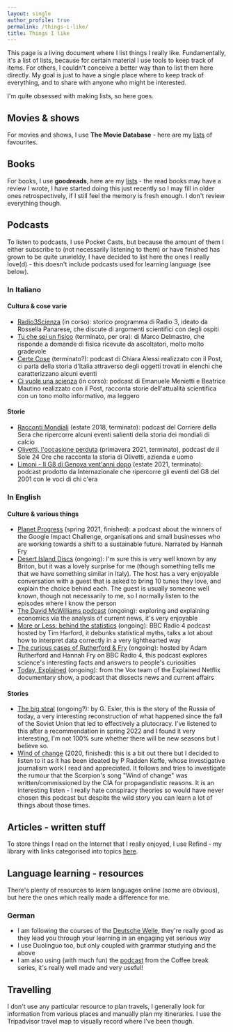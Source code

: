 ```yaml
---
layout: single
author_profile: true
permalink: /things-i-like/
title: Things I like
---
```


This page is a living document where I list things I really like. Fundamentally, it's a list of lists, because for certain material I use tools to keep track of items. For others, I couldn't conceive a better way than to list them here directly. My goal is just to have a single place where to keep track of everything, and to share with anyone who might be interested.

I'm quite obsessed with making lists, so here goes.

## Movies & shows

For movies and shows, I use **The Movie Database** - here are my [lists](https://www.themoviedb.org/u/martina.physics/lists) of favourites.

## Books

For books, I use **goodreads**, here are my [lists](https://www.goodreads.com/review/list/92719498?ref=nav_mybooks) - the read books may have a review I wrote, I have started doing this just recently so I may fill in older ones retrospectively, if I still feel the memory is fresh enough. I don't review everything though.

## Podcasts

To listen to podcasts, I use Pocket Casts, but because the amount of them I either subscribe to (not necessarily listening to them) or have finished has grown to be quite unwieldy, I have decided to list here the ones I really love(d) - this doesn't include podcasts used for learning language (see below).

### In Italiano

#### Cultura & cose varie

* [Radio3Scienza](https://www.raiplaysound.it/programmi/radio3scienza) (in corso): storico programma di Radio 3, ideato da Rossella Panarese, che discute di argomenti scientifici con degli ospiti
* [Tu che sei un fisico](https://podcasts.google.com/feed/aHR0cHM6Ly93d3cuc3ByZWFrZXIuY29tL3Nob3cvNDI0NjEzNC9lcGlzb2Rlcy9mZWVk) (terminato, per ora): di Marco Delmastro, che risponde a domande di fisica ricevute da ascoltatori, molto molto gradevole
* [Certe Cose](https://www.ilpost.it/2022/04/22/certe-cose/) (terminato?): podcast di Chiara Alessi realizzato con il Post, ci parla della storia d'Italia attraverso degli oggetti trovati in elenchi che caratterizzano alcuni eventi
* [Ci vuole una scienza](https://www.ilpost.it/2022/04/08/ci-vuole-una-scienza-trailer/) (in corso): podcast di Emanuele Menietti e Beatrice Mautino realizzato con il Post, racconta storie dell'attualità scientifica con un tono molto informativo, ma leggero

#### Storie

* [Racconti Mondiali](https://www.spreaker.com/show/racconti-mondiali) (estate 2018, terminato): podcast del Corriere della Sera che ripercorre alcuni eventi salienti della storia dei mondiali di calcio
* [Olivetti, l'occasione perduta](https://stream24.ilsole24ore.com/podcasts/olivetti-l-occasione-perduta-AEkeq2C) (primavera 2021, terminato), podcast de il Sole 24 Ore che racconta la storia di Olivetti, azienda e uomo
* [Limoni - Il G8 di Genova vent'anni dopo](https://www.internazionale.it/notizie/2021/06/10/limoni-podcast-g8-genova) (estate 2021, terminato): podcast prodotto da Internazionale che ripercorre gli eventi del G8 del 2001 con le voci di chi c'era


### In English

#### Culture & various things

* [Planet Progress](https://podcasts.google.com/feed/aHR0cHM6Ly9wbGFuZXRwcm9ncmVzcy5saWJzeW4uY29tL3Jzcw) (spring 2021, finished): a podcast about the winners of the Google Impact Challenge, organisations and small businesses who are working towards a shift to a sustainable future. Narrated by Hannah Fry
* [Desert Island Discs](https://www.bbc.co.uk/programmes/b006qnmr) (ongoing): I'm sure this is very well known by any Briton, but it was a lovely surprise for me (though something tells me that we have something similar in Italy). The host has a very enjoyable conversation with a guest that is asked to bring 10 tunes they love, and explain the choice behind each. The guest is usually someone well known, though not necessarily to me, so I normally listen to the episodes where I know the person
* [The David McWilliams podcast](https://davidmcwilliams.ie/podcast/) (ongoing): exploring and explaining economics via the analysis of current news, it's very enjoyable
* [More or Less: behind the statistics](https://www.bbc.co.uk/programmes/p02nrss1/episodes/downloads) (ongoing): BBC Radio 4 podcast hosted by Tim Harford, it debunks statistical myths, talks a lot about how to interpret data correctly in a very lighthearted way
* [The curious cases of Rutherford & Fry](https://www.bbc.co.uk/programmes/b07dx75g) (ongoing): hosted by Adam Rutherford and Hannah Fry on BBC Radio 4, this podcast explores science's interesting facts and answers to people's curiosities
* [Today, Explained](https://www.vox.com/today-explained) (ongoing): from the Vox team of the Explained Netflix documentary show, a podcast that dissects news and current affairs

#### Stories

* [The big steal](https://www.thebigstealpodcast.com/) (ongoing?): by G. Esler, this is the story of the Russia of today, a very interesting reconstruction of what happened since the fall of the Soviet Union that led to effectively a plutocracy. I've listened to this after a recommendation in spring 2022 and I found it very interesting, I'm not 100% sure whether there will be new seasons but I believe so.
* [Wind of change](https://crooked.com/podcast-series/wind-of-change/) (2020, finished): this is a bit out there but I decided to listen to it as it has been ideated by P Radden Keffe, whose investigative journalism work I read and appreciated. It follows and tries to investigate the rumour that the Scorpion's song "Wind of change" was written/commissioned by the CIA for propagandistic reasons. It is an interesting listen - I really hate conspiracy theories so would have never chosen this podcast but despite the wild story you can learn a lot of things about those times.


## Articles - written stuff

To store things I read on the Internet that I really enjoyed, I use Refind - my library with links categorised into topics [here](https://refind.com/library).

## Language learning - resources

There's plenty of resources to learn languages online (some are obvious), but here the ones which really made a difference for me.

### German

* I am following the courses of the [Deutsche Welle](https://learngerman.dw.com/en/overview), they're really good as they lead you through your learning in an engaging yet serious way
* I use Duolinguo too, but only coupled with grammar studying and the above
* I am also using (with much fun) the [podcast](https://coffeebreaklanguages.com/coffeebreakgerman/) from the Coffee break series, it's really well made and very useful!


## Travelling

I don't use any particular resource to plan travels, I generally look for information from various places and manually plan my itineraries. I use the Tripadvisor travel map to visually record where I've been though.
